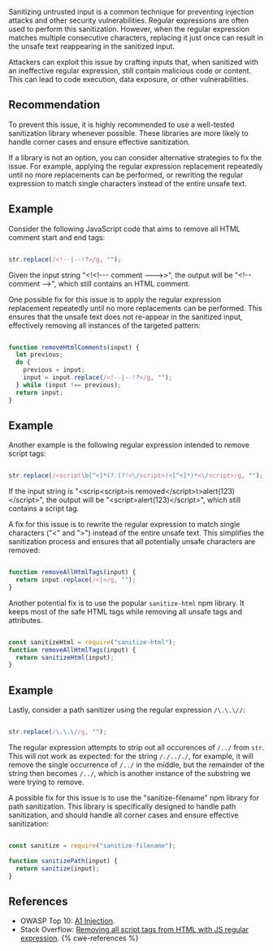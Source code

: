 Sanitizing untrusted input is a common technique for preventing injection attacks and other security vulnerabilities. Regular expressions are often used to perform this sanitization. However, when the regular expression matches multiple consecutive characters, replacing it just once can result in the unsafe text reappearing in the sanitized input.

Attackers can exploit this issue by crafting inputs that, when sanitized with an ineffective regular expression, still contain malicious code or content. This can lead to code execution, data exposure, or other vulnerabilities.


## Recommendation
To prevent this issue, it is highly recommended to use a well-tested sanitization library whenever possible. These libraries are more likely to handle corner cases and ensure effective sanitization.

If a library is not an option, you can consider alternative strategies to fix the issue. For example, applying the regular expression replacement repeatedly until no more replacements can be performed, or rewriting the regular expression to match single characters instead of the entire unsafe text.


## Example
Consider the following JavaScript code that aims to remove all HTML comment start and end tags:

```javascript

str.replace(/<!--|--!?>/g, "");   

```
Given the input string "&lt;!&lt;!--- comment ---&gt;&gt;", the output will be "&lt;!-- comment --&gt;", which still contains an HTML comment.

One possible fix for this issue is to apply the regular expression replacement repeatedly until no more replacements can be performed. This ensures that the unsafe text does not re-appear in the sanitized input, effectively removing all instances of the targeted pattern:

```javascript

function removeHtmlComments(input) {  
  let previous;  
  do {  
    previous = input;  
    input = input.replace(/<!--|--!?>/g, "");  
  } while (input !== previous);  
  return input;  
}  

```

## Example
Another example is the following regular expression intended to remove script tags:

```javascript

str.replace(/<script\b[^<]*(?:(?!<\/script>)<[^<]*)*<\/script>/g, "");  

```
If the input string is "&lt;scrip&lt;script&gt;is removed&lt;/script&gt;t&gt;alert(123)&lt;/script&gt;", the output will be "&lt;script&gt;alert(123)&lt;/script&gt;", which still contains a script tag.

A fix for this issue is to rewrite the regular expression to match single characters ("&lt;" and "&gt;") instead of the entire unsafe text. This simplifies the sanitization process and ensures that all potentially unsafe characters are removed:

```javascript

function removeAllHtmlTags(input) {  
  return input.replace(/<|>/g, "");  
}

```
Another potential fix is to use the popular `sanitize-html` npm library. It keeps most of the safe HTML tags while removing all unsafe tags and attributes.

```javascript

const sanitizeHtml = require("sanitize-html");
function removeAllHtmlTags(input) {  
  return sanitizeHtml(input);  
}

```

## Example
Lastly, consider a path sanitizer using the regular expression `/\.\.\//`:

```javascript

str.replace(/\.\.\//g, "");  

```
The regular expression attempts to strip out all occurences of `/../` from `str`. This will not work as expected: for the string `/./.././`, for example, it will remove the single occurrence of `/../` in the middle, but the remainder of the string then becomes `/../`, which is another instance of the substring we were trying to remove.

A possible fix for this issue is to use the "sanitize-filename" npm library for path sanitization. This library is specifically designed to handle path sanitization, and should handle all corner cases and ensure effective sanitization:

```javascript

const sanitize = require("sanitize-filename");  
  
function sanitizePath(input) {  
  return sanitize(input);  
}  

```

## References
* OWASP Top 10: [A1 Injection](https://www.owasp.org/index.php/Top_10-2017_A1-Injection).
* Stack Overflow: [Removing all script tags from HTML with JS regular expression](https://stackoverflow.com/questions/6659351/removing-all-script-tags-from-html-with-js-regular-expression).
{% cwe-references %}
